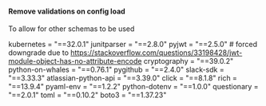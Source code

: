 #### Remove validations on config load

To allow for other schemas to be used


kubernetes = "==32.0.1"
junitparser = "==2.8.0"
pyjwt = "==2.5.0" # forced downgrade due to https://stackoverflow.com/questions/33198428/jwt-module-object-has-no-attribute-encode
cryptography = "==39.0.2"
python-on-whales = "==0.76.1"
pygithub = "==2.4.0"
slack-sdk = "==3.33.3"
atlassian-python-api = "==3.39.0"
click = "==8.1.8"
rich = "==13.9.4"
pyaml-env = "==1.2.2"
python-dotenv = "==1.0.0"
questionary = "==2.0.1"
toml = "==0.10.2"
boto3 = "==1.37.23"